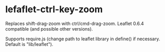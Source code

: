 lefaflet-ctrl-key-zoom
======================

Replaces shift-drag-zoom with ctrl/cmd-drag-zoom. Leaflet 0.6.4 compatible (and possible other versions).

Supports require.js (change path to leaflet library in define() if necessary. Default is "lib/leaflet").
